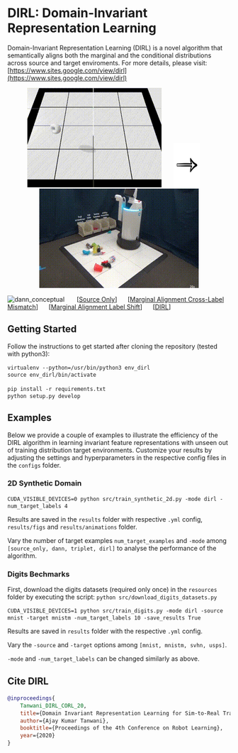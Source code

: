 # DIRL: Domain-Invariant Representation Learning

Domain-Invariant Representation Learning (DIRL) is a novel algorithm that semantically aligns both the marginal and the conditional distributions across source and target enviroments. For more details, please visit: [https://www.sites.google.com/view/dirl](https://www.sites.google.com/view/dirl)

<p align="middle">
  <img src="./docs/sim_dirl.gif" width="303" height="224"/>
  &nbsp;&nbsp;&nbsp;&nbsp;&nbsp;&nbsp;<img src="./docs/arrow_dirl.png" width="60" height="100"/>&nbsp;&nbsp;&nbsp;&nbsp;&nbsp;&nbsp; 
  <img src="./docs/real_dirl.gif" width="360" height="224"/>
</p>
 
![dann_conceptual](./docs/all_gifs_dirl_labeled.gif)
&nbsp;&nbsp;&nbsp;&nbsp;&nbsp;&nbsp;[[Source Only](./docs/source_only.gif)]&nbsp;&nbsp;&nbsp;&nbsp;&nbsp;&nbsp;[[Marginal Alignment Cross-Label Mismatch](./docs/dann_negative_transfer.gif)]&nbsp;&nbsp;&nbsp;&nbsp;&nbsp;&nbsp;[[Marginal Alignment Label Shift](./docs/dann_label_shift.gif)]&nbsp;&nbsp;&nbsp;&nbsp;&nbsp;&nbsp;[[DIRL](./docs/dirl_ma_ca_triplet.gif)]

## Getting Started
Follow the instructions to get started after cloning the repository (tested with python3):

```
virtualenv --python=/usr/bin/python3 env_dirl
source env_dirl/bin/activate

pip install -r requirements.txt
python setup.py develop
```

## Examples

Below we provide a couple of examples to illustrate the efficiency of the DIRL algorithm in learning invariant feature representations with unseen out of training distribution target environments. Customize your results by adjusting the settings and hyperparameters in the respective config files in the `configs` folder.
 
### 2D Synthetic Domain

```
CUDA_VISIBLE_DEVICES=0 python src/train_synthetic_2d.py -mode dirl -num_target_labels 4 
```

Results are saved in the `results` folder with respective `.yml` config, `results/figs` and `results/animations` folder.

Vary the number of target examples `num_target_examples` and `-mode` among `[source_only, dann, triplet, dirl]`  to analyse  the performance of the algorithm.

### Digits Bechmarks 

First, download the digits datasets (required only once) in the `resources` folder by executing the script: `python src/download_digits_datasets.py`
```
CUDA_VISIBLE_DEVICES=1 python src/train_digits.py -mode dirl -source mnist -target mnistm -num_target_labels 10 -save_results True
```
Results are saved in `results` folder with the respective `.yml` config.

Vary the `-source` and `-target` options among `[mnist, mnistm, svhn, usps]`. 

`-mode` and `-num_target_labels` can be changed similarly as above.


## Cite DIRL

```bibtex
@inproceedings{
    Tanwani_DIRL_CORL_20,
    title={Domain Invariant Representation Learning for Sim-to-Real Transfer},
    author={Ajay Kumar Tanwani},
    booktitle={Proceedings of the 4th Conference on Robot Learning},
    year={2020}
}
```

